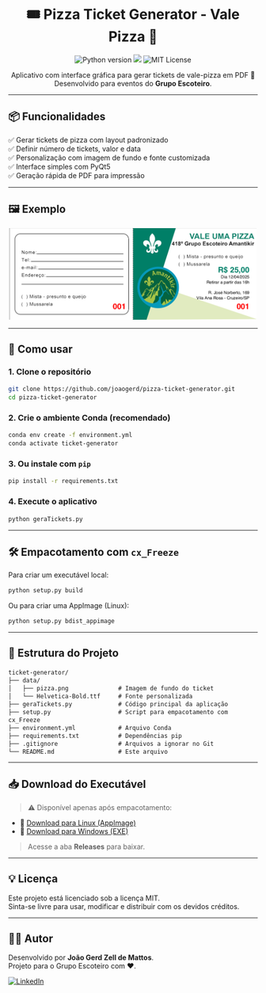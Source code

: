 <h1 align="center">🎟️ Pizza Ticket Generator - Vale Pizza 🍕</h1>

<p align="center">
  <img src="https://img.shields.io/badge/Python-3.9+-blue?logo=python" alt="Python version">
  <img src="https://img.shields.io/badge/PyQt5-GUI-green?logo=qt">
  <img src="https://img.shields.io/badge/License-MIT-yellow.svg" alt="MIT License">
</p>

<p align="center">
  Aplicativo com interface gráfica para gerar tickets de vale-pizza em PDF 🍕 <br>
  Desenvolvido para eventos do <strong>Grupo Escoteiro</strong>.
</p>

---

## 📦 Funcionalidades

✅ Gerar tickets de pizza com layout padronizado  
✅ Definir número de tickets, valor e data  
✅ Personalização com imagem de fundo e fonte customizada  
✅ Interface simples com PyQt5  
✅ Geração rápida de PDF para impressão

---

## 🖼️ Exemplo

<p align="center">
  <img src="docs/exemplo_ticket.png" alt="Exemplo do Ticket" width="500"/>
</p>

---

## 🚀 Como usar

### 1. Clone o repositório

```bash
git clone https://github.com/joaogerd/pizza-ticket-generator.git
cd pizza-ticket-generator
```

### 2. Crie o ambiente Conda (recomendado)

```bash
conda env create -f environment.yml
conda activate ticket-generator
```

### 3. Ou instale com `pip`

```bash
pip install -r requirements.txt
```

### 4. Execute o aplicativo

```bash
python geraTickets.py
```

---

## 🛠️ Empacotamento com `cx_Freeze`

Para criar um executável local:

```bash
python setup.py build
```

Ou para criar uma AppImage (Linux):

```bash
python setup.py bdist_appimage
```

---

## 📁 Estrutura do Projeto

```
ticket-generator/
├── data/
│   ├── pizza.png              # Imagem de fundo do ticket
│   └── Helvetica-Bold.ttf     # Fonte personalizada
├── geraTickets.py             # Código principal da aplicação
├── setup.py                   # Script para empacotamento com cx_Freeze
├── environment.yml            # Arquivo Conda
├── requirements.txt           # Dependências pip
├── .gitignore                 # Arquivos a ignorar no Git
└── README.md                  # Este arquivo
```

---

## 📥 Download do Executável

> ⚠️ Disponível apenas após empacotamento:

- 🔽 [Download para Linux (AppImage)](https://github.com/joaogerd/pizza-ticket-generator/releases)
- 🔽 [Download para Windows (EXE)](https://github.com/joaogerd/pizza-ticket-generator/releases)

> Acesse a aba **Releases** para baixar.

---

## 💡 Licença

Este projeto está licenciado sob a licença MIT.  
Sinta-se livre para usar, modificar e distribuir com os devidos créditos.

---

## 👨‍💻 Autor

Desenvolvido por **João Gerd Zell de Mattos**.  
Projeto para o Grupo Escoteiro com ❤️.

[![LinkedIn](https://img.shields.io/badge/LinkedIn-Perfil-blue?logo=linkedin)](https://www.linkedin.com/in/joaogerd/)
```
